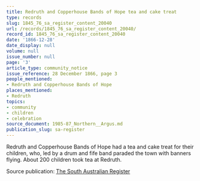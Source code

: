 ```yaml
---
title: Redruth and Copperhouse Bands of Hope tea and cake treat
type: records
slug: 1845_76_sa_register_content_20040
url: /records/1845_76_sa_register_content_20040/
record_id: 1845_76_sa_register_content_20040
date: '1866-12-28'
date_display: null
volume: null
issue_number: null
page: '3'
article_type: community_notice
issue_reference: 28 December 1866, page 3
people_mentioned:
- Redruth and Copperhouse Bands of Hope
places_mentioned:
- Redruth
topics:
- community
- children
- celebration
source_document: 1985-87_Northern__Argus.md
publication_slug: sa-register
---
```


Redruth and Copperhouse Bands of Hope had a tea and cake treat for their children, who, led by a drum and fife band paraded the town with banners flying.  About 200 children took tea at Redruth.

Source publication: [The South Australian Register](/publications/sa-register/)
